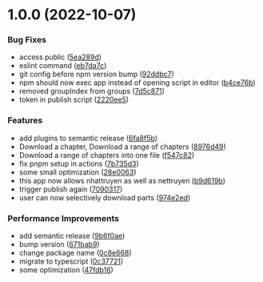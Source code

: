# 1.0.0 (2022-10-07)


### Bug Fixes

* access public ([5ea289d](https://github.com/napthedev/nettruyen-downloader-cli/commit/5ea289df7ec9ebc45f4fa013c2812edafa56367f))
* eslint command ([eb7da7c](https://github.com/napthedev/nettruyen-downloader-cli/commit/eb7da7c61474477a63210c4ad633422d789827ea))
* git config before npm version bump ([92ddbc7](https://github.com/napthedev/nettruyen-downloader-cli/commit/92ddbc71e76dcb3b22cdffaaccf181502f52bf2f))
* npm should now exec app instead of opening script in editor ([b4ce76b](https://github.com/napthedev/nettruyen-downloader-cli/commit/b4ce76b1c987767579a4eebd30b7da3995be9db6))
* removed groupIndex from groups ([7d5c871](https://github.com/napthedev/nettruyen-downloader-cli/commit/7d5c87167b7ca18812382ac6645121c967d480d4))
* token in publish script ([2220ee5](https://github.com/napthedev/nettruyen-downloader-cli/commit/2220ee536a9bc4136a1554f83eb8c4b392e827fe))


### Features

* add plugins to semantic release ([6fa8f5b](https://github.com/napthedev/nettruyen-downloader-cli/commit/6fa8f5b464c8be70ca578dc707c11d103820c6a5))
* Download a chapter, Download a range of chapters ([8976d49](https://github.com/napthedev/nettruyen-downloader-cli/commit/8976d49841a2451867391b1359c6edc5fd3e09ef))
* Download a range of chapters into one file ([f547c82](https://github.com/napthedev/nettruyen-downloader-cli/commit/f547c820841cafbafba3d70ce0698bfe7485a8a6))
* fix pnpm setup in actions ([7b735d3](https://github.com/napthedev/nettruyen-downloader-cli/commit/7b735d3a746cd7ab01f98af958cc064e48163686))
* some small optimization ([28e0063](https://github.com/napthedev/nettruyen-downloader-cli/commit/28e0063fdf6c704914ac8d4461e6d6d006339691))
* this app now allows nhattruyen as well as nettruyen ([b9d619b](https://github.com/napthedev/nettruyen-downloader-cli/commit/b9d619ba3339c81846140890c720c212d133c6c9))
* trigger publish again ([7090317](https://github.com/napthedev/nettruyen-downloader-cli/commit/709031780f451cd4f6ed9a2ab107f49d188f1844))
* user can now selectively download parts ([974e2ed](https://github.com/napthedev/nettruyen-downloader-cli/commit/974e2ed7c7da23dbbe2053e60aab22b497ad12fa))


### Performance Improvements

* add semantic release ([9b6f0ae](https://github.com/napthedev/nettruyen-downloader-cli/commit/9b6f0ae52b49a27eb036ae0f0b3861fdbe1828c7))
* bump version ([671bab9](https://github.com/napthedev/nettruyen-downloader-cli/commit/671bab9707f5fe29b9e8fc20ce1f67f24a4299ce))
* change package name ([0c8e668](https://github.com/napthedev/nettruyen-downloader-cli/commit/0c8e668a7565b182e5fed60c947fba0cf023ae96))
* migrate to typescript ([0c37721](https://github.com/napthedev/nettruyen-downloader-cli/commit/0c37721764890999fb4ced49443a520a01b6f6d8))
* some optimization ([47fdb16](https://github.com/napthedev/nettruyen-downloader-cli/commit/47fdb1620c289121fed83ca140dff0c53e1711a4))
